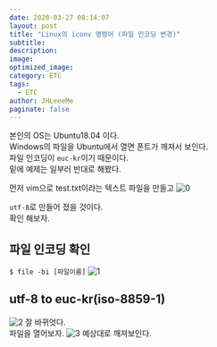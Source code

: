 ```yaml
---
date: 2020-03-27 08:14:07
layout: post
title: "Linux의 iconv 명령어 (파일 인코딩 변경)"
subtitle:
description:
image:
optimized_image:
category: ETC
tags:
  - ETC
author: JHLeeeMe
paginate: false
---
```


본인의 OS는 Ubuntu18.04 이다.  
Windows의 파일을 Ubuntu에서 열면 폰트가 깨져서 보인다.  
파일 인코딩이 ```euc-kr```이기 때문이다.  
밑에 예제는 일부러 반대로 해봤다.

먼저 vim으로 test.txt이라는 텍스트 파일을 만들고
![0](https://user-images.githubusercontent.com/31606119/77736334-6ce69700-704f-11ea-81a5-a611c01219b4.png)

```utf-8```로 만들어 졌을 것이다.  
확인 해보자.
## 파일 인코딩 확인
```$ file -bi [파일이름]```
![1](https://user-images.githubusercontent.com/31606119/77736339-6eb05a80-704f-11ea-878c-9bf4dc0d46c2.png)

## utf-8 to euc-kr(iso-8859-1)
![2](https://user-images.githubusercontent.com/31606119/77736344-6f48f100-704f-11ea-9a60-4b12ac046c4b.png)
잘 바뀌엇다.  
파일을 열어보자.
![3](https://user-images.githubusercontent.com/31606119/77736348-6fe18780-704f-11ea-9bd3-53f7588505db.png)
예상대로 깨져보인다.
